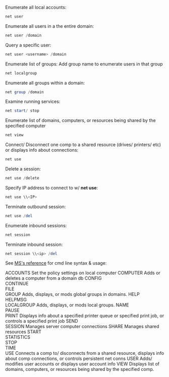 

Enumerate all local accounts:
```powershell
net user
```

Enumerate all users in a the entire domain:
```powershell
net user /domain
```

Query a specific user:
```powershell
net user <username> /domain
```

Enumerate list of groups:
	Add group name to enumerate users in that group
```powershell
net localgroup
```

Enumerate all groups within a domain:
```powershell
net group /domain
```

Examine running services:
```powershell
net start/ stop
```

Enumerate list of domains, computers, or resources being shared by the specified computer
```powershell
net view
```

Connect/ Disconnect one comp to a shared resource (drives/ printers/ etc) or displays info about connections:
```powershell
net use
```

Delete a session:
```powershell
net use /delete
```

Specify IP address to connect to w/ **net use**:
```powershell
net use \\<IP>
```

Terminate outbound session:
```powershell
net use /del
```

Enumerate inbound sessions:
```powershell
net session
```

Terminate inbound session:
```powershell
net session \\<ip> /del
```


See [MS's reference](https://learn.microsoft.com/en-us/previous-versions/windows/it-pro/windows-server-2012-r2-and-2012/cc730899(v=ws.11)) for cmd line syntax & usage:

ACCOUNTS     Set the policy settings on local computer
COMPUTER     Adds or deletes a computer from a domain db
CONFIG          
CONTINUE     
FILE               
GROUP               Adds, displays, or mods global groups in domains.
HELP               
HELPMSG          
LOCALGROUP     Adds, displays, or mods local groups.
NAME     
PAUSE     
PRINT               Displays info about a specified printer queue or specified print job, or controls a specified print job
SEND               
SESSION          Manages server computer connections
SHARE               Manages shared resources
START     
STATISTICS     
STOP     
TIME     
USE                    Connects a comp to/ disconnects from a shared resource,  displays info about comp connections, or controls persistent net conns
USER                    Adds/ modifies user accounts or displays user account info
VIEW                    Displays list of domains, computers, or resources being shared by the specified comp.